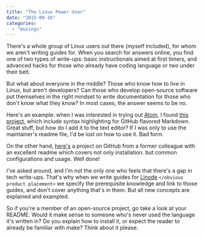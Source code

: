 ```yaml
---
title: "The Linux Power User"
date: "2015-09-16"
categories: 
  - "musings"
---
```


There's a whole group of Linux users out there (myself included), for whom we aren't writing guides for. When you search for answers online, you find one of two types of write-ups: basic instructionals aimed at first timers, and advanced hacks for those who already have coding language or two under their belt.

But what about everyone in the middle? Those who know how to live in Linux, but aren't developers? Can those who develop open-source software put themselves in the right mindset to write documentation for those who don't know what they know? In most cases, the answer seems to be no.

Here's an example: when I was interested in trying out [Atom](https://atom.io/), I found [this project](https://github.com/atom/language-gfm), which include syntax highlighting for GitHub flavored Markdown. Great stuff, but how do I add it to the text editor? If I was only to use the maintainer's readme file, I'd be lost on how to use it. Bad form.

On the other hand, [here's](https://github.com/akerl/hss) a project on GitHub from a former colleague with an excellent readme which covers not only installation. but common configurations and usage. Well done!

I've asked around, and I'm not the only one who feels that there's a gap in tech write-ups. That's why when we write guides for [Linode](https://www.linode.com/?r=53b4406bc453576ce2c2c076ec224df7ba758562) `</obvious product placement>` we specify the prerequisite knowledge and link to those guides, and don't cover anything that's in them. But all new concepts are explained and exampled.

So if you're a member of an open-source project, go take a look at your README. Would it make sense to someone who's never used the language it's written in? Do you explain how to install it, or expect the reader to already be familiar with make? Think about it please.
